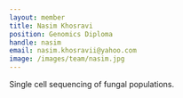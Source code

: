 ```yaml
---
layout: member
title: Nasim Khosravi
position: Genomics Diploma
handle: nasim
email: nasim.khosravii@yahoo.com
image: /images/team/nasim.jpg
---
```



Single cell sequencing of fungal populations.

